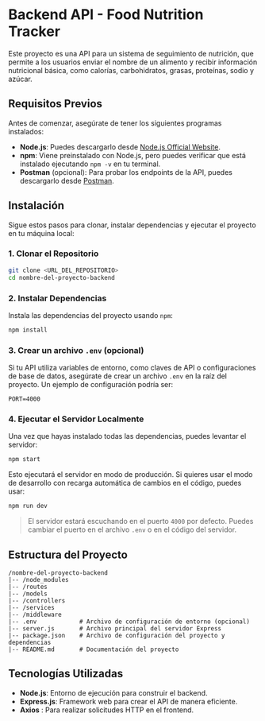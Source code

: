 
# Backend API - Food Nutrition Tracker

Este proyecto es una API para un sistema de seguimiento de nutrición, que permite a los usuarios enviar el nombre de un alimento y recibir información nutricional básica, como calorías, carbohidratos, grasas, proteínas, sodio y azúcar.

## Requisitos Previos

Antes de comenzar, asegúrate de tener los siguientes programas instalados:

- **Node.js**: Puedes descargarlo desde [Node.js Official Website](https://nodejs.org/).
- **npm**: Viene preinstalado con Node.js, pero puedes verificar que está instalado ejecutando `npm -v` en tu terminal.
- **Postman** (opcional): Para probar los endpoints de la API, puedes descargarlo desde [Postman](https://www.postman.com/downloads/).

## Instalación

Sigue estos pasos para clonar, instalar dependencias y ejecutar el proyecto en tu máquina local:

### 1. Clonar el Repositorio

```bash
git clone <URL_DEL_REPOSITORIO>
cd nombre-del-proyecto-backend
```

### 2. Instalar Dependencias

Instala las dependencias del proyecto usando `npm`:

```bash
npm install
```

### 3. Crear un archivo `.env` (opcional)

Si tu API utiliza variables de entorno, como claves de API o configuraciones de base de datos, asegúrate de crear un archivo `.env` en la raíz del proyecto. Un ejemplo de configuración podría ser:

```
PORT=4000
```

### 4. Ejecutar el Servidor Localmente

Una vez que hayas instalado todas las dependencias, puedes levantar el servidor:

```bash
npm start
```

Esto ejecutará el servidor en modo de producción. Si quieres usar el modo de desarrollo con recarga automática de cambios en el código, puedes usar:

```bash
npm run dev
```

> El servidor estará escuchando en el puerto `4000` por defecto. Puedes cambiar el puerto en el archivo `.env` o en el código del servidor.

## Estructura del Proyecto

```
/nombre-del-proyecto-backend
|-- /node_modules
|-- /routes
|-- /models
|-- /controllers
|-- /services
|-- /middleware
|-- .env            # Archivo de configuración de entorno (opcional)
|-- server.js       # Archivo principal del servidor Express
|-- package.json    # Archivo de configuración del proyecto y dependencias
|-- README.md       # Documentación del proyecto
```

## Tecnologías Utilizadas

- **Node.js**: Entorno de ejecución para construir el backend.
- **Express.js**: Framework web para crear el API de manera eficiente.
- **Axios** : Para realizar solicitudes HTTP en el frontend.


